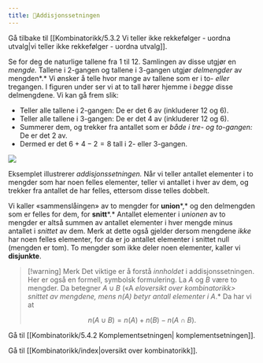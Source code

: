 ```yaml
---
title: 📄Addisjonssetningen
---
```



Gå tilbake til [[Kombinatorikk/5.3.2 Vi teller ikke rekkefølger - uordna utvalg|vi teller ikke rekkefølger - uordna utvalg]].

Se for deg de naturlige tallene fra $1$ til $12$. Samlingen av disse
utgjør en *mengde.* Tallene i 2-gangen og tallene i 3-gangen utgjør
*delmengder* av mengden*.* Vi ønsker å telle hvor mange av tallene som
er i to- *eller* tregangen. I figuren under ser vi at to tall hører
hjemme i *begge* disse delmengdene. Vi kan gå frem slik:

-   Teller alle tallene i 2-gangen: De er det $6$ av (inkluderer 12 og 6).
-   Teller alle tallene i 3-gangen: De er det $4$ av (inkluderer 12 og 6).
-   Summerer dem, og trekker fra antallet som er *både i tre- og to-gangen:* De er det $2$ av.
-   Dermed er det $6 + 4 - 2 = 8$ tall i 2- eller 3-gangen.

![](Files/media/image124.png)

Eksemplet illustrerer *addisjonssetningen.* Når vi teller antallet
elementer i to mengder som har noen felles elementer, teller vi antallet
i hver av dem, og trekker fra antallet de har felles, ettersom disse
telles dobbelt.

Vi kaller «sammenslåingen» av to mengder for **union***,* og den
delmengden som er felles for dem, for **snitt***.* Antallet elementer i
*unionen* av to mengder er altså summen av antallet elementer i hver
mengde minus antallet i *snittet* av dem. Merk at dette også gjelder
dersom mengdene *ikke* har noen felles elementer, for da er jo antallet
elementer i snittet null (mengden er tom). To mengder som ikke deler
noen elementer, kaller vi **disjunkte**.

> [!warning] Merk 
> Det viktige er å forstå *innholdet* i addisjonssetningen. Her er også
> en formell, symbolsk formulering. La $A$ og $B$ være to mengder. Da
> betegner $A \cup B$ («A *eloversikt over kombinatorikk> snittet av mengdene, mens $n(A)$ betyr *antall elementer i* $A$*.* Da
> har vi at
>
> $$n(A \cup B) = n(A) + n(B) - n(A \cap B).$$

Gå til [[Kombinatorikk/5.4.2 Komplementsetningen| komplementsetningen]].


Gå til [[Kombinatorikk/index|oversikt over kombinatorikk]].